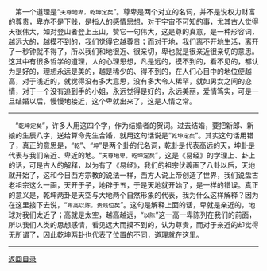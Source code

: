&emsp;第一个道理是“``天尊地卑，乾坤定矣``”。尊卑是两个对立的名词，并不是说权力财富的尊贵，卑亦不是下贱，是指人的感情思想，对于宇宙不可知的事，尤其古人觉得天很伟大，如对登山者登上玉山，赞它一句伟大，这是尊的真意，是一种形容词，越远大的，越摸不到的，我们觉得它越尊贵；而对于地，我们离不开地生活，离开了一秒钟就不得了，所以我们和地很近、很亲切，卑也就是很亲近很亲切的意思。这其中有很多哲学的道理，人的心理思想，凡是远的，摸不到的，看不见的，都认为是好的，理想永远是美的，越是稀少的、得不到的，在人们心目中的地位便越高，对于浅近的，就觉得没有多大意思，没有多大令人稀罕，就如男女之间的恋情，对于一个没有追到手的小姐，永远觉得是好的，永远美丽，爱情笃实，可是一旦结婚以后，慢慢地接近，这个卑就出来了，这是人情之常。
___
&emsp;“``乾坤定矣``”，许多人用这四个字，作为结婚者的贺词。过去结婚，要把新郎、新娘的生辰八字，送给算命先生合婚，就用这句话说是“``乾坤定矣``”。其实这句话用错了，真正的意思是，“``乾``”、“``坤``”是两个卦的代名词，乾卦是代表高远的天，坤卦是代表与我们亲近、卑近的地。“``天尊地卑，乾坤定矣``”，这是《易经》的学理上、卦上的话，可是古人的解释，以为有了《易经》，我们的祖宗伏羲画了八卦以后，天地就开始了，这和今日西方宗教的说法一样，西方人说上帝创造了世界，我们说盘古老祖宗这么一画，天开于子，地辟于五，于是天地就开始了，是一样的错误。真正的意义是，乾坤两卦是天空与大地两个自然形象的代表，我为什么这样解释？因为在这里接下去说，“``卑高以陈，贵贱位矣``”。这句是解释上面的话，卑就是亲近的，地球对我们太近了；高就是太空，越高越远，“``以陈``”这一高一卑陈列在我们的前面，所以我们人类的思想感情，看见远大而摸不到的，认为尊贵，而对于亲近的却觉得无所谓了，因此乾坤两卦也代表了位置的不同，道理就在这里。
___
[返回目录](../../master/README.md#目录)